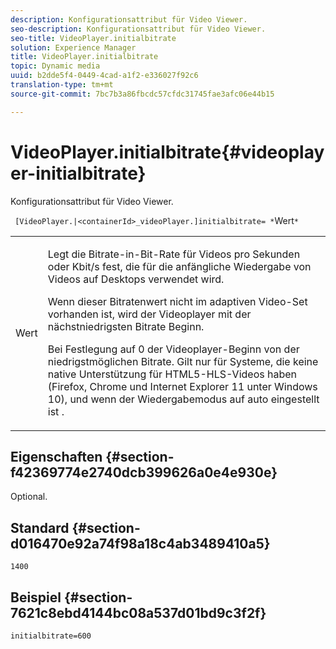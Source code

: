 ```yaml
---
description: Konfigurationsattribut für Video Viewer.
seo-description: Konfigurationsattribut für Video Viewer.
seo-title: VideoPlayer.initialbitrate
solution: Experience Manager
title: VideoPlayer.initialbitrate
topic: Dynamic media
uuid: b2dde5f4-0449-4cad-a1f2-e336027f92c6
translation-type: tm+mt
source-git-commit: 7bc7b3a86fbcdc57cfdc31745fae3afc06e44b15

---
```



# VideoPlayer.initialbitrate{#videoplayer-initialbitrate}

Konfigurationsattribut für Video Viewer.

` [VideoPlayer.|<containerId>_videoPlayer.]initialbitrate= *`Wert`*`

<table id="table_C616483932C2482CA9794DDD7313FD7C"> 
 <tbody> 
  <tr> 
   <td colname="col1"> <p> <span class="codeph"> Wert </span> </p> </td> 
   <td colname="col2"> <p>Legt die Bitrate-in-Bit-Rate für Videos pro Sekunden oder Kbit/s fest, die für die anfängliche Wiedergabe von Videos auf Desktops verwendet wird. </p> <p>Wenn dieser Bitratenwert nicht im adaptiven Video-Set vorhanden ist, wird der Videoplayer mit der nächstniedrigsten Bitrate Beginn. </p> <p>Bei Festlegung auf <span class="codeph"> 0 </span> der Videoplayer-Beginn von der niedrigstmöglichen Bitrate. Gilt nur für Systeme, die keine native Unterstützung für HTML5-HLS-Videos haben (Firefox, Chrome und Internet Explorer 11 unter Windows 10), und wenn der Wiedergabemodus auf <span class="codeph"> auto eingestellt ist </span>. </p> </td> 
  </tr> 
 </tbody> 
</table>

## Eigenschaften {#section-f42369774e2740dcb399626a0e4e930e}

Optional.

## Standard {#section-d016470e92a74f98a18c4ab3489410a5}

`1400`

## Beispiel {#section-7621c8ebd4144bc08a537d01bd9c3f2f}

```
initialbitrate=600
```


